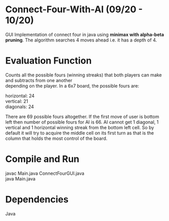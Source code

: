 # Connect-Four-With-AI (09/20 - 10/20)
GUI Implementation of connect four in java using <strong>minimax with alpha-beta pruning</strong>.
The algorithm searches 4 moves ahead i.e. it has a depth of 4.

# Evaluation Function
Counts all the possible fours (winning streaks) that both players can make and subtracts
from one another <br> depending on the player. In a 6x7 board, the possible fours are: <br>

horizontal: 24 <br>
vertical: 21 <br>
diagonals: 24 <br>

There are 69 possible fours altogether. If the first move of user is bottom left then number of possible fours for AI is 66.
AI cannot get 1 diagonal, 1 vertical and 1 horizontal winning streak from the bottom left cell. So by default it will
try to acquire the middle cell on its first turn as that is the column that holds the most control of the board.

# Compile and Run
javac Main.java ConnectFourGUI.java <br>
java Main.java

# Dependencies
Java

